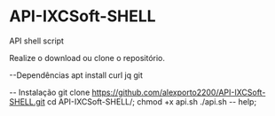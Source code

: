 # API-IXCSoft-SHELL
API shell script

Realize o download ou clone o repositório.

--Dependências 
  apt install curl jq git
  
-- Instalação
  git clone https://github.com/alexporto2200/API-IXCSoft-SHELL.git
  cd API-IXCSoft-SHELL/;
  chmod +x api.sh
  ./api.sh -- help; 
